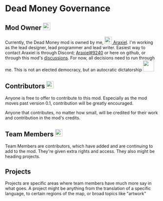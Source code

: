 # Dead Money Governance <!-- omit in toc -->
## Mod Owner <img src="https://vic3.paradoxwikis.com/images/thumb/1/12/Pop_capitalists.png/32px-Pop_capitalists.png" width="24"/>
Currently, the Dead Money mod is owned by me, [<img src="https://avatars.githubusercontent.com/u/11295969?s=48&v=4" width="24"/> Araxiel](https://www.github.com/Araxiel). I'm working as the lead designer, lead programmer and lead writer.
Easiest way to contact Araxiel is through Discord; [Araxiel#9240](https://discord.com/users/198974323480985601) or here on github, or through this mod's [discussions](https://github.com/Araxiel/Dead_Money-Vicky3_Fallout/discussions).
For now, all decisions need to run through me. This is not an elected democracy, but an autocratic dictatorship <img src="https://vic3.paradoxwikis.com/images/f/f1/Law_autocracy.png" width="36"/>

## Contributors <img src="https://vic3.paradoxwikis.com/images/thumb/8/81/Pop_machinists.png/32px-Pop_machinists.png" width="24"/>
Anyone is free to offer to contribute to this mod. Especially as the mod moves past version 0.1, contribution will be greatly encouraged.

Anyone that contributes, no matter how small, will be credited for their work and contribution in the mod's credits.

## Team Members <img src="https://vic3.paradoxwikis.com/images/thumb/6/64/Pop_engineers.png/32px-Pop_engineers.png" width="24"/>
Team Members are contributors, which have added and are continuing to add to the mod. They're given extra rights and access. They also might be heading projects.

## Projects
Projects are specific areas where team members have much more say in what goes. A project might be anything from the translation of a specific language, to certain regions of the map, or broad topics like "artwork"